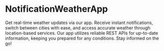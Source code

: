 # NotificationWeatherApp
Get real-time weather updates via our app. Receive instant notifications, switch between cities with ease, and access accurate weather through location-based services. Our app utilizes reliable REST APIs for up-to-date information, keeping you prepared for any conditions. Stay informed on the go!
